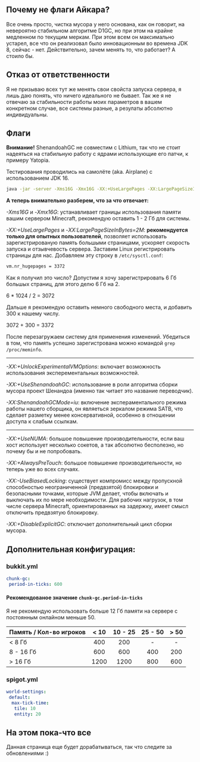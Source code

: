## Почему не флаги Айкара?
Все очень просто, чистка мусора у него основана, как он говорит, на невероятно стабильном алгоритме D1GC, но при этом на крайне медленном по текущим меркам. При этом всем он максимально устарел, все что он реализовал было инновационным во времена JDK 8, сейчас - нет. Действительно, зачем менять то, что работает? А стоило бы.
## Отказ от ответственности
Я не призываю всех тут же менять свои свойста запуска сервера, я лишь даю понять, что ничего идеального не бывает. Так же я не отвечаю за стабильности работы моих параметров в вашем конкретном случае, все системы разные, а резулаты абсолютно индивидуальны.
## Флаги
**Внимание!** ShenandoahGC не совместим с Lithium, так что не стоит надеяться на стабильную работу с ядрами использующие его патчи, к примеру Yatopia.

Тестирования проводились на самолёте (aka. Airplane) с использованием JDK 16.

```bash
java -jar -server -Xms16G -Xmx16G -XX:+UseLargePages -XX:LargePageSizeInBytes=2M -XX:+UnlockExperimentalVMOptions -XX:+UseShenandoahGC -XX:ShenandoahGCMode=iu -XX:+UseNUMA -XX:+AlwaysPreTouch -XX:-UseBiasedLocking -XX:+DisableExplicitGC -Dfile.encoding=UTF-8 launcher-airplane.jar --nogui
```
**А теперь внимательно разберем, что за что отвечает:**

*-Xms16G* и *-Xmx16G*: устанавливает границы использования памяти вашим сервером Minecraft, рекомендую оставить 1 - 2 Гб для системы.

*-XX:+UseLargePages* и *-XX:LargePageSizeInBytes=2M*: **рекомендуется только для опытных пользователей**, позволяет использовать зарегистрированую память большыми страницами, ускоряет скорость запуска и отзывчевость сервера. Заставим Linux регистрировать страницы для нас. Добавляем эту строку в `/etc/sysctl.conf`:
```bash
vm.nr_hugepages = 3372
```
Как я получил это число? Допустим я хочу зарегистрировать 6 Гб большых страниц, для этого делю 6 Гб на 2.

6 * 1024 / 2 = 3072

Дальше я рекомендую оставить немного свободного места, и добавить 300 к нашему числу.

3072 + 300 = 3372

После перезагружаем систему для применения изменений. Убедиться в том, что память успешно зарегистрована можно командой `grep /proc/meminfo`.

---
*-XX:+UnlockExperimentalVMOptions*: включает возможность использования эксперементальных возможностей.

*-XX:+UseShenandoahGC*: использование в роли алгоритма сборки мусора проект Шенандоа (именно так читает это название переводчик).

*-XX:ShenandoahGCMode=iu*: включение экспераментального режима работы нашего сборщика, он являеться зеркалом режима SATB, что сделает разметку менее консервативной, особенно в отношении доступа к слабым ссылкам.

---
*-XX:+UseNUMA*: большое повышение производительности, если ваш хост использует несколько сокетов, а так абсолютно бесполезно, но почему бы и не попробовать.

*-XX:+AlwaysPreTouch*: большое повышение производительности, но теперь уже во всех случаях.

*-XX:-UseBiasedLocking*: существует компромисс между пропускной способностью неограниченной (предвзятой) блокировки и безопасными точками, которые JVM делает, чтобы включать и выключать их по мере необходимости. Для рабочих нагрузок, в том числе сервера Minecraft, ориентированных на задержку, имеет смысл отключить предвзятую блокировку.

*-XX:+DisableExplicitGC*: отключает дополнительный цикл сборки мусора.
## Дополнительная конфигурация:
### bukkit.yml
```yml
chunk-gc:
 period-in-ticks: 600
```
#### Рекомендованое значение `chunk-gc.period-in-ticks`  
Я не рекомендую использовать больше 12 Гб памяти на сервере с постоянным онлайном меньше 50.

| Память / Кол-во игроков | < 10 | 10 - 25 | 25 - 50 | > 50
| :--- | :---: | :---: | :---: | :---: |
| < 8 Гб | 400 | 200 | - | - |
| 8 - 16 Гб | 600 | 600 | 400 | 200 |
| > 16 Гб | 1200 | 1200 | 800 | 600 |

### spigot.yml
```yml
world-settings:
 default:
  max-tick-time:
   tile: 10
   entity: 20
```
## На этом пока-что все
Данная страница еще будет дорабатываться, так что следите за обновлениями :)
